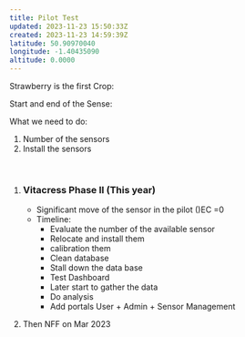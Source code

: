 ```yaml
---
title: Pilot Test
updated: 2023-11-23 15:50:33Z
created: 2023-11-23 14:59:39Z
latitude: 50.90970040
longitude: -1.40435090
altitude: 0.0000
---
```


Strawberry is the first Crop:

Start and end of the Sense:

What we need to do:

1.  Number of the sensors
2.  Install the sensors

&nbsp;

1.  ### Vitacress Phase II (This year)
    
    - Significant move of the sensor in the pilot ()EC =0
    - Timeline:
        - Evaluate the number of the available sensor 
        - Relocate and install them
        - calibration them
        - Clean database
        - Stall down the data base
        - Test Dashboard
        - Later start to gather the data
        - Do analysis
        - Add portals User + Admin + Sensor Management 
2.  Then NFF on Mar 2023
